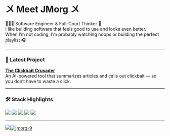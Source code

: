 <h1>〤 Meet JMorg 〤</h1>

<p>
  👨🏽‍💻 Software Engineer & Full-Court Thinker 🧠<br/>
  I like building software that feels good to use and looks even better.<br/>
  When I’m not coding, I’m probably watching hoops or building the perfect playlist 🎧
</p>


---

### 🧪 Latest Project  
[**The Clickbait Crusader**](https://theclickbaitcrusader.com)  
An AI-powered tool that summarizes articles and calls out clickbait — so you don’t have to waste a click.

---

### 🛠️ Stack Highlights

<p>
  <img src="https://img.shields.io/badge/.NET-5C2D91?style=flat&logo=.net&logoColor=white" />
  <img src="https://img.shields.io/badge/React-20232A?style=flat&logo=react&logoColor=61DAFB" />
  <img src="https://img.shields.io/badge/TypeScript-007ACC?style=flat&logo=typescript&logoColor=white" />
  <img src="https://img.shields.io/badge/AWS-FF9900?style=flat&logo=amazon-aws&logoColor=white" />
  <img src="https://img.shields.io/badge/PostgreSQL-316192?style=flat&logo=postgresql&logoColor=white" />
</p>

---

<p>
  <a href="https://buymeacoffee.com/jmorg">
    <img src="https://img.shields.io/badge/Buy%20Me%20a%20Coffee-ffdd00?style=flat&logo=buy-me-a-coffee&logoColor=black" /><img src="https://komarev.com/ghpvc/?username=jmorg-9&label=Profile%20Views&color=a24e20&style=flat" alt="jmorg-9" />
  </a>
</p>
